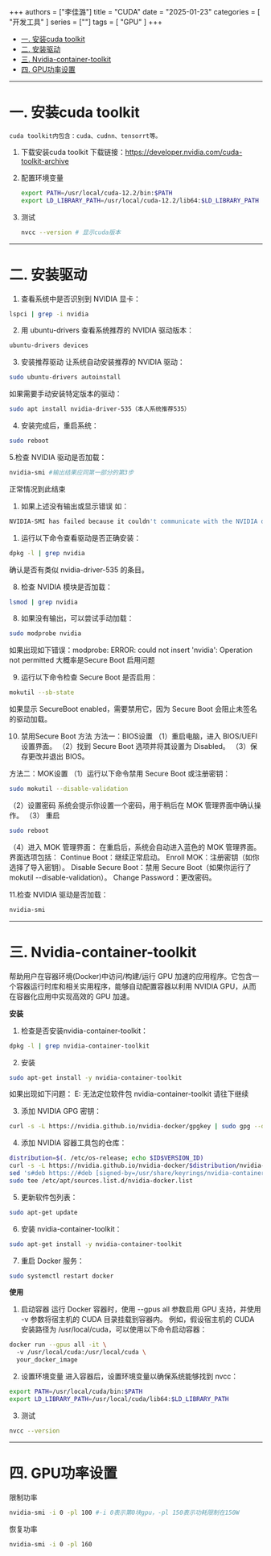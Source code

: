 +++
authors = ["李佳潞"]
title = "CUDA"
date = "2025-01-23"
categories = [
    "开发工具"
]
series = [""]
tags = [
    "GPU"
]
+++
- [一. 安装cuda toolkit](#一-安装cuda-toolkit)
- [二. 安装驱动](#二-安装驱动)
- [三. Nvidia-container-toolkit](#三-nvidia-container-toolkit)
- [四. GPU功率设置](#四-gpu功率设置)


---

# 一. 安装cuda toolkit

    cuda toolkit内包含：cuda、cudnn、tensorrt等。

1. 下载安装cuda toolkit
    下载链接：https://developer.nvidia.com/cuda-toolkit-archive

2. 配置环境变量
    ```bash
    export PATH=/usr/local/cuda-12.2/bin:$PATH
    export LD_LIBRARY_PATH=/usr/local/cuda-12.2/lib64:$LD_LIBRARY_PATH
    ```

3. 测试
    ```bash
    nvcc --version # 显示cuda版本
    ```


---

# 二. 安装驱动
1. 查看系统中是否识别到 NVIDIA 显卡：

```bash
lspci | grep -i nvidia
```
2. 用 ubuntu-drivers 查看系统推荐的 NVIDIA 驱动版本：

```bash
ubuntu-drivers devices
```
3. 安装推荐驱动
让系统自动安装推荐的 NVIDIA 驱动：

```bash
sudo ubuntu-drivers autoinstall
```
如果需要手动安装特定版本的驱动：

```bash
sudo apt install nvidia-driver-535（本人系统推荐535）
```
4. 安装完成后，重启系统：

```bash
sudo reboot
```
5.检查 NVIDIA 驱动是否加载：

```bash
nvidia-smi #输出结果应同第一部分的第3步
```

正常情况到此结束

1. 如果上述没有输出或显示错误
如：
```bash
NVIDIA-SMI has failed because it couldn't communicate with the NVIDIA driver. Make sure that the latest NVIDIA driver is installed and running.
```
1. 运行以下命令查看驱动是否正确安装：

```bash
dpkg -l | grep nvidia
```
确认是否有类似 nvidia-driver-535 的条目。

8. 检查 NVIDIA 模块是否加载：

```bash
lsmod | grep nvidia
```
8. 如果没有输出，可以尝试手动加载：

```bash
sudo modprobe nvidia
```
如果出现如下错误：modprobe: ERROR: could not insert 'nvidia': Operation not permitted
大概率是Secure Boot 启用问题

9. 运行以下命令检查 Secure Boot 是否启用：

```bash
mokutil --sb-state
```
如果显示 SecureBoot enabled，需要禁用它，因为 Secure Boot 会阻止未签名的驱动加载。


10. 禁用Secure Boot 方法
方法一：BIOS设置
（1）重启电脑，进入 BIOS/UEFI 设置界面。
（2）找到 Secure Boot 选项并将其设置为 Disabled。
（3）保存更改并退出 BIOS。

方法二：MOK设置
（1）运行以下命令禁用 Secure Boot 或注册密钥：

```bash
sudo mokutil --disable-validation
```
（2）设置密码
系统会提示你设置一个密码，用于稍后在 MOK 管理界面中确认操作。
（3） 重启
```bash
sudo reboot
```
（4）进入 MOK 管理界面： 
在重启后，系统会自动进入蓝色的 MOK 管理界面。界面选项包括：
Continue Boot：继续正常启动。
Enroll MOK：注册密钥（如你选择了导入密钥）。
Disable Secure Boot：禁用 Secure Boot（如果你运行了 mokutil --disable-validation）。
Change Password：更改密码。

11.检查 NVIDIA 驱动是否加载：

```bash
nvidia-smi
```



---

# 三. Nvidia-container-toolkit

帮助用户在容器环境(Docker)中访问/构建/运行 GPU 加速的应用程序。它包含一个容器运行时库和相关实用程序，能够自动配置容器以利用 NVIDIA GPU，从而在容器化应用中实现高效的 GPU 加速。

**安装**

1. 检查是否安装nvidia-container-toolkit：

```bash
dpkg -l | grep nvidia-container-toolkit
```

2. 安装
```bash
sudo apt-get install -y nvidia-container-toolkit
```

如果出现如下问题：
E: 无法定位软件包 nvidia-container-toolkit
请往下继续

3. 添加 NVIDIA GPG 密钥：

```bash
curl -s -L https://nvidia.github.io/nvidia-docker/gpgkey | sudo gpg --dearmor -o /usr/share/keyrings/nvidia-container-toolkit-keyring.gpg
```

4. 添加 NVIDIA 容器工具包的仓库：
```bash
distribution=$(. /etc/os-release; echo $ID$VERSION_ID)
curl -s -L https://nvidia.github.io/nvidia-docker/$distribution/nvidia-docker.list |
sed 's#deb https://#deb [signed-by=/usr/share/keyrings/nvidia-container-toolkit-keyring.gpg] https://#g' |
sudo tee /etc/apt/sources.list.d/nvidia-docker.list
```

5. 更新软件包列表：
```bash
sudo apt-get update
```
6. 安装 nvidia-container-toolkit：
```bash
sudo apt-get install -y nvidia-container-toolkit
```
7. 重启 Docker 服务：
```bash
sudo systemctl restart docker
```

**使用**
1. 启动容器
   运行 Docker 容器时，使用 --gpus all 参数启用 GPU 支持，并使用 -v 参数将宿主机的 CUDA 目录挂载到容器内。
   例如，假设宿主机的 CUDA 安装路径为 /usr/local/cuda，可以使用以下命令启动容器：
```bash
docker run --gpus all -it \ 
  -v /usr/local/cuda:/usr/local/cuda \
  your_docker_image
```
2. 设置环境变量
进入容器后，设置环境变量以确保系统能够找到 nvcc：
```bash
export PATH=/usr/local/cuda/bin:$PATH
export LD_LIBRARY_PATH=/usr/local/cuda/lib64:$LD_LIBRARY_PATH
```

3. 测试
```bash
nvcc --version
```



---

# 四. GPU功率设置

限制功率
```bash
nvidia-smi -i 0 -pl 100 #-i 0表示第0块gpu，-pl 150表示功耗限制在150W
```

恢复功率
```bash
nvidia-smi -i 0 -pl 160
```
